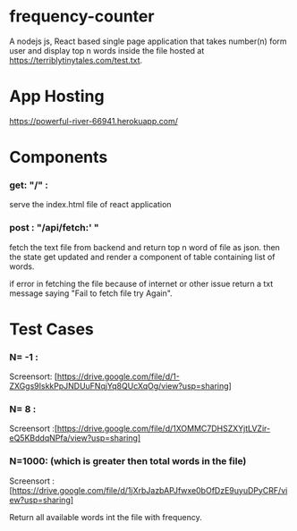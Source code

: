 # frequency-counter
A nodejs js, React based single page application that takes number(n) form user and display top n words inside the file hosted at https://terriblytinytales.com/test.txt.

# App Hosting
  https://powerful-river-66941.herokuapp.com/

# Components
 ### get: "/" :
  
  serve the index.html file of react application
### post : "/api/fetch:' "

  fetch the text file from backend and return top n word of file as json. then the state get updated and render a component of table containing list of words.
  
  if error in fetching the file because of internet or other issue return a txt message saying "Fail to fetch file try Again".
  
# Test Cases
### N= -1 :
Screensort: [https://drive.google.com/file/d/1-ZXGgs9IskkPpJNDUuFNqjYq8QUcXqOg/view?usp=sharing]

### N= 8 :
Screensort :[https://drive.google.com/file/d/1XOMMC7DHSZXYjtLVZir-eQ5KBddqNPfa/view?usp=sharing]

### N=1000: (which is greater then total words in the file)

Screensort : [https://drive.google.com/file/d/1jXrbJazbAPJfwxe0bOfDzE9uyuDPyCRF/view?usp=sharing]

Return all available words int the file with frequency.
